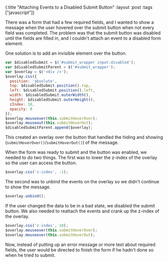 {:title "Attaching Events to a Disabled Submit Button"
:layout :post
:tags ["javascript"]}

There was a form that had a few required fields, and I wanted to show a message when the user
hovered over the submit button when not every field was completed. The problem was that the submit
button was disabled until the fields are filled in, and I couldn't attach an event to a disabled
form element.

One solution is to add an invisible element over the button.

```javascript
var $disabledSubmit = $('#submit_wrapper input:disabled');
var $disabledSubmitParent = $('#submit_wrapper');
var $overlay = $('<div />');
$overlay.css({
  position: 'absolute',
  top: $disabledSubmit.position().top,
  left: $disabledSubmit.position().left,
  width: $disabledSubmit.outerWidth(),
  height: $disabledSubmit.outerHeight(),
  zIndex: 10,
  opacity: 0
});
$overlay.mouseover(this.submitHoverOver);
$overlay.mouseout(this.submitHoverOut);
$disabledSubmitParent.append($overlay);
```

This created an overlay over the button that handled the hiding and showing (`submitHoverOver()`/`submitHoverOut()`)
of the message.

When the form was ready to submit and the button was enabled, we needed to do two things. The
first was to lower the z-index of the overlay so the user can access the button.

```javascript
$overlay.css('z-index', -1);
```

The second was to unbind the events on the overlay so we didn't continue to show the message.

```javascript
$overlay.unbind();
```

If the user changed the data to be in a bad state, we disabled the submit button. We also needed
to reattach the events and crank up the z-index of the overlay.

```javascript
$overlay.css('z-index', 10);
$overlay.mouseover(this.submitHoverOver);
$overlay.mouseover(this.submitHoverOut);
```

Now, instead of putting up an error message or more text about required fields, the user would be
directed to finish the form if he hadn't done so when he tried to submit.
